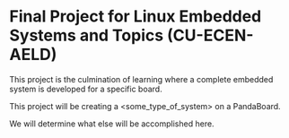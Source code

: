 # Final Project for Linux Embedded Systems and Topics (CU-ECEN-AELD)

This project is the culmination of learning where a complete embedded system
is developed for a specific board.

This project will be creating a <some_type_of_system> on a PandaBoard.

We will determine what else will be accomplished here.
